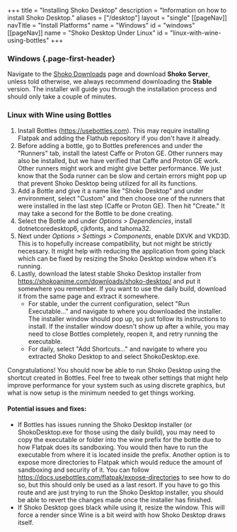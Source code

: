 +++ title = "Installing Shoko Desktop"
description = "Information on how to install Shoko Desktop."
aliases = ["/desktop"]
layout = "single"
[[pageNav]]
navTitle = "Install Platforms"
name = "Windows"
id = "windows"
[[pageNav]]
name = "Shoko Desktop Under Linux"
id = "linux-with-wine-using-bottles"
+++

### Windows {.page-first-header}

Navigate to the [Shoko Downloads](https://shokoanime.com/downloads/) page and download **Shoko Server**, unless told otherwise, we always recommend 
downloading the **Stable** version. The installer will guide you through the installation process and should only take 
a couple of minutes.

### Linux with Wine using Bottles

1. Install Bottles (https://usebottles.com). This may require installing Flatpak and adding the Flathub repository if you don't have it already.
2. Before adding a bottle, go to Bottles preferences and under the "Runners" tab, install the latest Caffe or Proton GE. Other runners may also be installed, but we have verified that Caffe and Proton GE work. Other runners might work and might give better performance. We just know that the Soda runner can be slow and certain errors might pop up that prevent Shoko Desktop being utilized for all its functions.
3. Add a Bottle and give it a name like "Shoko Desktop" and under environment, select "Custom" and then choose one of the runners that were installed in the last step (Caffe or Proton GE). Then hit "Create." It may take a second for the Bottle to be done creating.
4. Select the Bottle and under *Options > Dependencies*, install dotnetcoredesktop6, cjkfonts, and tahoma32.
5. Next under *Options > Settings > Components*, enable DXVK and VKD3D. This is to hopefully increase compatibility, but not might be strictly necessary. It might help with reducing the application from going black which can be fixed by resizing the Shoko Desktop window when it's running.
6. Lastly, download the latest stable Shoko Desktop installer from https://shokoanime.com/downloads/shoko-desktop/ and put it somewhere you remember. If you want to use the daily build, download it from the same page and extract it somewhere.
    - For stable, under the current configuration, select "Run Executable..." and navigate to where you downloaded the installer. The installer window should pop up, so just follow its instructions to install. If the installer window doesn't show up after a while, you may need to close Bottles completely, reopen it, and retry running the executable.
    - For daily, select "Add Shortcuts..." and navigate to where you extracted Shoko Desktop to and select ShokoDesktop.exe.

Congratulations! You should now be able to run Shoko Desktop using the shortcut created in Bottles. Feel free to tweak other settings that might help improve performance for your system such as using discrete graphics, but what is now setup is the minimum needed to get things working.

#### Potential issues and fixes:
- If Bottles has issues running the Shoko Desktop installer (or ShokoDesktop.exe for those using the daily build), you may need to copy the executable or folder into the wine prefix for the bottle due to how Flatpak does its sandboxing. You would then have to run the executable from where it is located inside the prefix. Another option is to expose more directories to Flatpak which would reduce the amount of sandboxing and security of it. You can follow https://docs.usebottles.com/flatpak/expose-directories to see how to do so, but this should only be used as a last resort. If you have to go this route and are just trying to run the Shoko Desktop installer, you should be able to revert the changes made once the installer has finished.
- If Shoko Desktop goes black while using it, resize the window. This will force a render since Wine is a bit weird with how Shoko Desktop draws itself.

